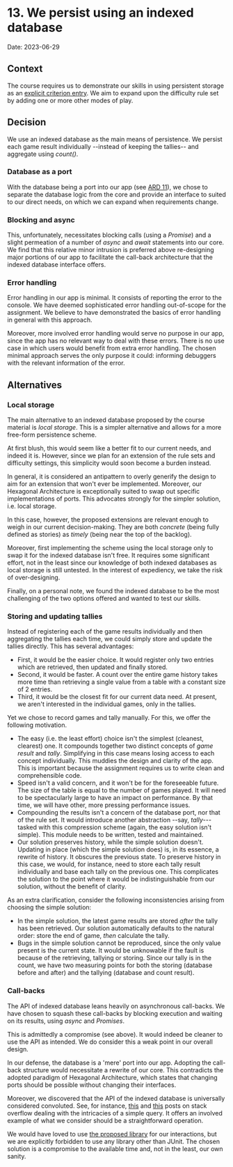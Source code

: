 # 13. We persist using an indexed database

Date: 2023-06-29

## Context

The course requires us to demonstrate our skills in using persistent storage as an [explicit criterion entry](../Definition-of-Done.md). We aim to expand upon the difficulty rule
set by adding one or more other modes of play.


## Decision

We use an indexed database as the main means of persistence. We persist each game result individually --instead of keeping 
the tallies-- and aggregate using _count()_. 


### Database as a port

With the database being a port into our app (see [ARD 11](0011-we-adhere-to-hexagonal-architecture.md)), we chose to separate the database logic from the core and provide an interface to suited to our direct needs, on 
which we can expand when requirements change. 


### Blocking and async

This, unfortunately, necessitates blocking calls (using a _Promise_) and a slight permeation of 
a number of _async_ and _await_ statements into our core. We find that this relative minor intrusion is preferred above re-designing major portions of our app to facilitate the call-back architecture that the indexed database interface offers.


### Error handling

Error handling in our app is minimal. It consists of reporting the error to the console. We have deemed sophisticated error handling out-of-scope for the assignment. We believe to have demonstrated the basics of error handling in general with this approach. 

Moreover, more involved error handling would serve no purpose in our app, since the app has no relevant way to deal with these errors. There is no use case in which users would benefit from extra error handling. The chosen minimal approach serves the only purpose it could: informing debuggers with the relevant information of the error.


## Alternatives

### Local storage
The main alternative to an indexed database proposed by the course material is _local storage_. This is a simpler alternative and allows for a more free-form persistence scheme.

At first blush, this would seem like a better fit to our current needs, and indeed it is. However, since we plan for an extension of the rule sets and difficulty settings, this simplicity would soon become a burden instead. 

In general, it is considered an antipattern to overly generify the design to aim for an extension that won't ever be implemented. Moreover, our Hexagonal Architecture is exceptionally suited to swap out specific implementations of ports. This advocates strongly for the simpler solution, i.e. local storage.

In this case, however, the proposed extensions are relevant enough to weigh in our current decision-making. They are both _concrete_ (being fully defined as stories) as _timely_ (being near the top of the backlog). 

Moreover, first implementing the scheme using the local storage only to swap it for the indexed database isn't free. It requires some significant effort, not in the least since our knowledge of both indexed databases as local storage is still untested. In the interest of expediency, we take the risk of over-designing.

Finally, on a personal note, we found the indexed database to be the most challenging of the two options offered and wanted to test our skills.


### Storing and updating tallies 

Instead of registering each of the game results individually and then aggregating the tallies each time, we could simply store and update the tallies directly. This has several advantages:

* First, it would be the easier choice. It would register only two entries which are retrieved, then updated and finally stored.
* Second, it would be faster. A count over the entire game history takes more time than retrieving a single value from a table with a constant size of 2 entries.
* Third, it would be the closest fit for our current data need. At present, we aren't interested in the individual games, only in the tallies. 

Yet we chose to record games and tally manually. For this, we offer the following motivation.

* The easy (i.e. the least effort) choice isn't the simplest (cleanest, clearest) one. It compounds together two distinct concepts of _game result_ and _tally_. Simplifying in this case means losing access to each concept individually. This muddies the design and clarity of the app. This is important because the assignment requires us to write clean and comprehensible code. 
* Speed isn't a valid concern, and it won't be for the foreseeable future. The size of the table is equal to the number of games played. It will need to be spectacularly large to have an impact on performance. By that time, we will have other, more pressing performance issues.
* Compounding the results isn't a concern of the database port, nor that of the rule set. It would introduce another abstraction --say, _tally_--- tasked with this compression scheme (again, the easy solution isn't simple). This module needs to be written, tested and maintained.
* Our solution preserves history, while the simple solution doesn't. Updating in place (which the simple solution does) is, in its essence, a rewrite of history. It obscures the previous state. To preserve history in this case, we would, for instance, need to store each tally result individually and base each tally on the previous one. This complicates the solution to the point where it would be indistinguishable from our solution, without the benefit of clarity.

As an extra clarification, consider the following inconsistencies arising from choosing the simple solution:

* In the simple solution, the latest game results are stored *after* the tally has been retrieved. Our solution automatically defaults to the natural order: store the end of game, *then* calculate the tally.
* Bugs in the simple solution cannot be reproduced, since the only value present is the current state. It would be unknowable if the fault is because of the retrieving, tallying or storing. Since our tally is in the count, we have two measuring points for both the storing (database before and after) and the tallying (database and count result).


### Call-backs

The API of indexed database leans heavily on asynchronous call-backs. We have chosen to squash these call-backs by blocking execution and waiting on its results, using _async_ and _Promises_.

This is admittedly a compromise (see above). It would indeed be cleaner to use the API as intended. We do consider this a weak point in our overall design.

In our defense, the database is a 'mere' port into our app. Adopting the call-back structure would necessitate a rewrite of our core. This contradicts the adopted paradigm of Hexagonal Architecture, which states that changing ports should be possible without changing their interfaces.

Moreover, we discovered that the API of the indexed database is universally considered convoluted. See, for instance, [this](https://stackoverflow.com/questions/51119821/query-objects-on-index-idb?rq=3) and [this](https://stackoverflow.com/questions/49128292/indexeddb-wait-for-event
) posts on stack overflow dealing with the intricacies of a simple query. It offers an involved example of what we consider should be a straightforward operation.

We would have loved to use [the proposed library](https://github.com/dexie/Dexie.js) for our interactions, but we are explicitly forbidden to use any library other than JUnit. The chosen solution is a compromise to the available time and, not in the least, our own sanity.
